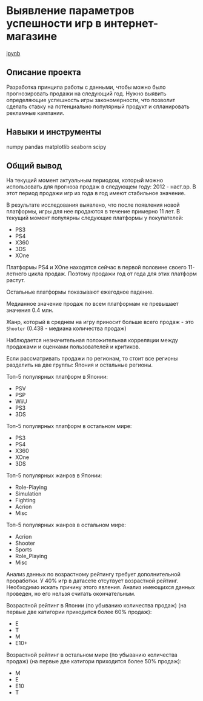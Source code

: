 # Выявление параметров успешности игр в интернет-магазине

[ipynb](https://github.com/shudarmih/portfolio/blob/main/08%20Identifying%20game%20success%20parameters/Identifying%20game%20success%20parameters.ipynb)

## Описание проекта
Разработка принципа работы с данными, чтобы можно было прогнозировать продажи на следующий год. Нужно выявить определяющие успешность игры закономерности, что позволит сделать ставку на потенциально популярный продукт и спланировать рекламные кампании.

## Навыки и инструменты
numpy 
pandas 
matplotlib
seaborn
scipy

## Общий вывод
На текущий момент актуальным периодом, который можно использовать для прогноза продаж в следующем году: 2012 - наст.вр. В этот период продажи игр из года в год имеют стабильное значение.

В результате исследования выявлено, что после появления новой платформы, игры для нее продаются в течение примерно 11 лет. В текущий момент популярны следующие платформы у покупателей:
- PS3
- PS4 
- X360 
- 3DS 
- XOne 

Платформы PS4 и XOne находятся сейчас в первой половине своего 11-летнего цикла продаж. Поэтому продажи год от года для этих платформ растут.

Остальные платформы показывают ежегодное падение.

Медианное значение продаж по всем платформам не превышает значения 0.4 млн.

Жанр, который в среднем на игру приносит больше всего продаж - это `Shooter` (0.438 - медиана количества продаж)

Наблюдается незначительная положительная корреляции между продажами и оценками пользователей и критиков.

Если рассматривать продажи по регионам, то стоит все регионы разделить на две группы: Япония и остальные регионы.

Топ-5 популярных платформ в Японии:
- PSV
- PSP
- WiiU
- PS3
- 3DS

Топ-5 популярных платформ в остальном мире:
- PS3
- PS4
- X360
- XOne
- 3DS

Топ-5 популярных жанров в Японии:
- Role-Playing
- Simulation
- Fighting
- Acrion
- Misc

Топ-5 популярных жанров в остальном мире:
- Acrion
- Shooter
- Sports
- Role_Playing
- Misc

Анализ данных по возрастному рейтингу требует дополнительной проработки. У 40% игр в датасете отсутвует возрастной рейтинг. Необходимо искать причину этого явления. Анализ имеющихся данных проведен, но его нельзя считать окончательным.

Возрастной рейтинг в Японии (по убыванию количества продаж) (на первые две катигории приходится более 60% продаж):
- E 
- T 
- M 
- E10+ 

Возрастной рейтинг в остальном мире (по убыванию количества продаж) (на первые две катигори приходится более 50% продаж):
- М 
- E
- E10
- T 
